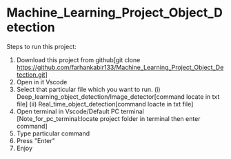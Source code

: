 # Machine_Learning_Project_Object_Detection #

Steps to run this project:

1. Download this project from github[git clone https://github.com/farhankabir133/Machine_Learning_Project_Object_Detection.git]
2. Open in it Vscode
3. Select that particular file which you want to run.
        (i) Deep_learning_object_detection/Image_detector[command locate in txt file]
        (ii) Real_time_object_detection[command loacte in txt file]
4. Open terminal in Vscode/Default PC terminal
    [Note_for_pc_terminal:locate project folder in terminal then enter command]
5. Type particular command
6. Press "Enter"
7. Enjoy

